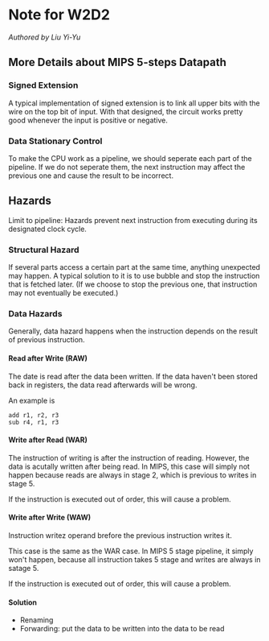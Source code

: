 # Note for W2D2

*Authored by Liu Yi-Yu*

## More Details about MIPS 5-steps Datapath

### Signed Extension

A typical implementation of signed extension is to link all upper bits
with the wire on the top bit of input. With that designed, the circuit
works pretty good whenever the input is positive or negative.

### Data Stationary Control

To make the CPU work as a pipeline, we should seperate each part of the
pipeline.  If we do not seperate them, the next instruction may affect
the previous one and cause the result to be incorrect.

## Hazards

Limit to pipeline: Hazards prevent next instruction from executing during
its designated clock cycle.

### Structural Hazard

If several parts access a certain part at the same time, anything unexpected
may happen.  A typical solution to it is to use bubble and stop the
instruction that is fetched later. (If we choose to stop the previous one,
that instruction may not eventually be executed.)

### Data Hazards

Generally, data hazard happens when the instruction depends on the result of
previous instruction.

#### Read after Write (RAW)

The date is read after the data been written.  If the data haven't been
stored back in registers, the data read afterwards will be wrong.

An example is

```
add r1, r2, r3
sub r4, r1, r3
```

#### Write after Read (WAR)

The instruction of writing is after the instruction of reading.  However,
the data is acutally written after being read.  In MIPS, this case will
simply not happen because reads are always in stage 2, which is previous to writes in stage 5.

If the instruction is executed out of order, this will cause a problem.

#### Write after Write (WAW)

Instruction writez operand brefore the previous instruction writes it.

This case is the same as the WAR case.  In MIPS 5 stage pipeline, it simply
won't happen, because all instruction takes 5 stage and writes are always
in satage 5.

If the instruction is executed out of order, this will cause a problem.

#### Solution

- Renaming
- Forwarding: put the data to be written into the data to be read
